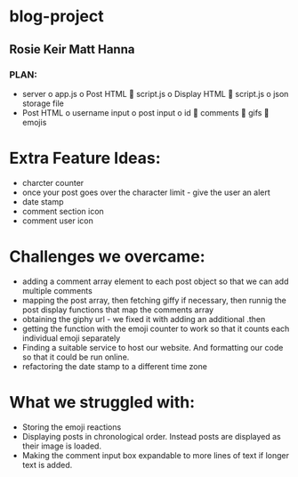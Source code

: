 # blog-project
## Rosie Keir Matt Hanna

### PLAN:
-	server
o	app.js
o	Post HTML
	script.js
o	Display HTML
	script.js
o	json storage file
-	Post HTML
o	username input
o	post input
o	id
	comments
	gifs
	emojis

# Extra Feature Ideas:
- charcter counter
- once your post goes over the character limit - give the user an alert
- date stamp
- comment section icon
- comment user icon

# Challenges we overcame:
- adding a comment array element to each post object so that we can add multiple comments
- mapping the post array, then fetching giffy if necessary, then runnig the post display functions that map the comments array
- obtaining the giphy url - we fixed it with adding an additional .then
- getting the function with the emoji counter to work so that it counts each individual emoji separately
- Finding a suitable service to host our website. And formatting our code so that it could be run online.
- refactoring the date stamp to a different time zone 

# What we struggled with:
- Storing the emoji reactions 
- Displaying posts in chronological order. Instead posts are displayed as their image is loaded.
- Making the comment input box expandable to more lines of text if longer text is added. 
